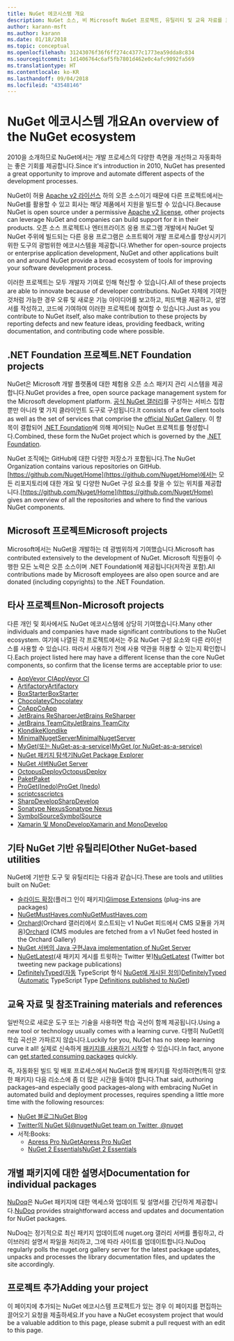 ```yaml
---
title: NuGet 에코시스템 개요
description: NuGet 소스, 비 Microsoft NuGet 프로젝트, 유틸리티 및 교육 자료를 포함하여 NuGet 에코시스템에 있는 포괄적인 리소스입니다.
author: karann-msft
ms.author: karann
ms.date: 01/18/2018
ms.topic: conceptual
ms.openlocfilehash: 31243076f36f6ff274c4377c1773ea59dda8c834
ms.sourcegitcommit: 1d1406764c6af5fb7801d462e0c4afc9092fa569
ms.translationtype: HT
ms.contentlocale: ko-KR
ms.lasthandoff: 09/04/2018
ms.locfileid: "43548146"
---
```

# <a name="an-overview-of-the-nuget-ecosystem"></a><span data-ttu-id="92b93-103">NuGet 에코시스템 개요</span><span class="sxs-lookup"><span data-stu-id="92b93-103">An overview of the NuGet ecosystem</span></span>

<span data-ttu-id="92b93-104">2010을 소개하므로 NuGet에서는 개발 프로세스의 다양한 측면을 개선하고 자동화하는 좋은 기회를 제공합니다.</span><span class="sxs-lookup"><span data-stu-id="92b93-104">Since it's introduction in 2010, NuGet has presented a great opportunity to improve and automate different aspects of the development processes.</span></span>

<span data-ttu-id="92b93-105">NuGet이 허용 [Apache v2 라이선스](http://choosealicense.com/licenses/apache/) 하의 오픈 소스이기 때문에 다른 프로젝트에서는 NuGet를 활용할 수 있고 회사는 해당 제품에서 지원을 빌드할 수 있습니다.</span><span class="sxs-lookup"><span data-stu-id="92b93-105">Because NuGet is open source under a permissive [Apache v2 license](http://choosealicense.com/licenses/apache/), other projects can leverage NuGet and companies can build support for it in their products.</span></span> <span data-ttu-id="92b93-106">오픈 소스 프로젝트나 엔터프라이즈 응용 프로그램 개발에서 NuGet 및 NuGet 주위에 빌드되는 다른 응용 프로그램은 소프트웨어 개발 프로세스를 향상시키기 위한 도구의 광범위한 에코시스템을 제공합니다.</span><span class="sxs-lookup"><span data-stu-id="92b93-106">Whether for open-source projects or enterprise application development, NuGet and other applications built on and around NuGet provide a broad ecosystem of tools for improving your software development process.</span></span>

<span data-ttu-id="92b93-107">이러한 프로젝트는 모두 개발자 기여로 인해 혁신할 수 있습니다.</span><span class="sxs-lookup"><span data-stu-id="92b93-107">All of these projects are able to innovate because of developer contributions.</span></span> <span data-ttu-id="92b93-108">NuGet 자체에 기여한 것처럼 가능한 경우 오류 및 새로운 기능 아이디어를 보고하고, 피드백을 제공하고, 설명서를 작성하고, 코드에 기여하여 이러한 프로젝트에 참여할 수 있습니다.</span><span class="sxs-lookup"><span data-stu-id="92b93-108">Just as you contribute to NuGet itself, also make contribution to these projects by reporting defects and new feature ideas, providing feedback, writing documentation, and contributing code where possible.</span></span>

## <a name="net-foundation-projects"></a><span data-ttu-id="92b93-109">.NET Foundation 프로젝트</span><span class="sxs-lookup"><span data-stu-id="92b93-109">.NET Foundation projects</span></span>

<span data-ttu-id="92b93-110">NuGet은 Microsoft 개발 플랫폼에 대한 체험용 오픈 소스 패키지 관리 시스템을 제공합니다.</span><span class="sxs-lookup"><span data-stu-id="92b93-110">NuGet provides a free, open source package management system for the Microsoft development platform.</span></span> <span data-ttu-id="92b93-111">[공식 NuGet 갤러리](http://www.nuget.org)를 구성하는 서비스 집합뿐만 아니라 몇 가지 클라이언트 도구로 구성됩니다.</span><span class="sxs-lookup"><span data-stu-id="92b93-111">It consists of a few client tools as well as the set of services that comprise the [official NuGet Gallery](http://www.nuget.org).</span></span> <span data-ttu-id="92b93-112">이 항목이 결합되어 [.NET Foundation](http://www.dotnetfoundation.org/)에 의해 제어되는 NuGet 프로젝트를 형성합니다.</span><span class="sxs-lookup"><span data-stu-id="92b93-112">Combined, these form the NuGet project which is governed by the [.NET Foundation](http://www.dotnetfoundation.org/).</span></span>

<span data-ttu-id="92b93-113">NuGet 조직에는 GitHub에 대한 다양한 저장소가 포함됩니다.</span><span class="sxs-lookup"><span data-stu-id="92b93-113">The NuGet Organization contains various repositories on GitHub.</span></span> <span data-ttu-id="92b93-114">[https://github.com/Nuget/Home](https://github.com/Nuget/Home)에서는 모든 리포지토리에 대한 개요 및 다양한 NuGet 구성 요소를 찾을 수 있는 위치를 제공합니다.</span><span class="sxs-lookup"><span data-stu-id="92b93-114">[https://github.com/Nuget/Home](https://github.com/Nuget/Home) gives an overview of all the repositories and where to find the various NuGet components.</span></span>

## <a name="microsoft-projects"></a><span data-ttu-id="92b93-115">Microsoft 프로젝트</span><span class="sxs-lookup"><span data-stu-id="92b93-115">Microsoft projects</span></span>

<span data-ttu-id="92b93-116">Microsoft에서는 NuGet을 개발하는 데 광범위하게 기여했습니다.</span><span class="sxs-lookup"><span data-stu-id="92b93-116">Microsoft has contributed extensively to the development of NuGet.</span></span> <span data-ttu-id="92b93-117">Microsoft 직원들이 수행한 모든 노력은 오픈 소스이며 .NET Foundation에 제공됩니다(저작권 포함).</span><span class="sxs-lookup"><span data-stu-id="92b93-117">All contributions made by Microsoft employees are also open source and are donated (including copyrights) to the .NET Foundation.</span></span>

## <a name="non-microsoft-projects"></a><span data-ttu-id="92b93-118">타사 프로젝트</span><span class="sxs-lookup"><span data-stu-id="92b93-118">Non-Microsoft projects</span></span>

<span data-ttu-id="92b93-119">다른 개인 및 회사에서도 NuGet 에코시스템에 상당히 기여했습니다.</span><span class="sxs-lookup"><span data-stu-id="92b93-119">Many other individuals and companies have made significant contributions to the NuGet ecosystem.</span></span> <span data-ttu-id="92b93-120">여기에 나열된 각 프로젝트에서는 주요 NuGet 구성 요소와 다른 라이선스를 사용할 수 있습니다. 따라서 사용하기 전에 사용 약관을 허용할 수 있는지 확인합니다.</span><span class="sxs-lookup"><span data-stu-id="92b93-120">Each project listed here may have a different license than the core NuGet components, so confirm that the license terms are acceptable prior to use:</span></span>

- [<span data-ttu-id="92b93-121">AppVeyor CI</span><span class="sxs-lookup"><span data-stu-id="92b93-121">AppVeyor CI</span></span>](https://www.appveyor.com/)
- [<span data-ttu-id="92b93-122">Artifactory</span><span class="sxs-lookup"><span data-stu-id="92b93-122">Artifactory</span></span>](https://www.jfrog.com/artifactory/)
- [<span data-ttu-id="92b93-123">BoxStarter</span><span class="sxs-lookup"><span data-stu-id="92b93-123">BoxStarter</span></span>](http://boxstarter.org/)
- [<span data-ttu-id="92b93-124">Chocolatey</span><span class="sxs-lookup"><span data-stu-id="92b93-124">Chocolatey</span></span>](https://chocolatey.org/)
- [<span data-ttu-id="92b93-125">CoApp</span><span class="sxs-lookup"><span data-stu-id="92b93-125">CoApp</span></span>](http://coapp.org/)
- [<span data-ttu-id="92b93-126">JetBrains ReSharper</span><span class="sxs-lookup"><span data-stu-id="92b93-126">JetBrains ReSharper</span></span>](https://resharper-plugins.jetbrains.com/)
- [<span data-ttu-id="92b93-127">JetBrains TeamCity</span><span class="sxs-lookup"><span data-stu-id="92b93-127">JetBrains TeamCity</span></span>](https://www.jetbrains.com/teamcity/)
- [<span data-ttu-id="92b93-128">Klondike</span><span class="sxs-lookup"><span data-stu-id="92b93-128">Klondike</span></span>](https://github.com/themotleyfool/Klondike)
- [<span data-ttu-id="92b93-129">MinimalNugetServer</span><span class="sxs-lookup"><span data-stu-id="92b93-129">MinimalNugetServer</span></span>](https://github.com/TanukiSharp/MinimalNugetServer)
- [<span data-ttu-id="92b93-130">MyGet(또는 NuGet-as-a-service)</span><span class="sxs-lookup"><span data-stu-id="92b93-130">MyGet (or NuGet-as-a-service)</span></span>](http://www.myget.org/)
- [<span data-ttu-id="92b93-131">NuGet 패키지 탐색기</span><span class="sxs-lookup"><span data-stu-id="92b93-131">NuGet Package Explorer</span></span>](https://github.com/NuGetPackageExplorer/NuGetPackageExplorer)
- [<span data-ttu-id="92b93-132">NuGet 서버</span><span class="sxs-lookup"><span data-stu-id="92b93-132">NuGet Server</span></span>](http://nugetserver.net/)
- [<span data-ttu-id="92b93-133">OctopusDeploy</span><span class="sxs-lookup"><span data-stu-id="92b93-133">OctopusDeploy</span></span>](https://octopus.com/)
- [<span data-ttu-id="92b93-134">Paket</span><span class="sxs-lookup"><span data-stu-id="92b93-134">Paket</span></span>](https://fsprojects.github.io/Paket/)
- [<span data-ttu-id="92b93-135">ProGet(Inedo)</span><span class="sxs-lookup"><span data-stu-id="92b93-135">ProGet (Inedo)</span></span>](http://inedo.com/proget)
- [<span data-ttu-id="92b93-136">scriptcs</span><span class="sxs-lookup"><span data-stu-id="92b93-136">scriptcs</span></span>](http://scriptcs.net/)
- [<span data-ttu-id="92b93-137">SharpDevelop</span><span class="sxs-lookup"><span data-stu-id="92b93-137">SharpDevelop</span></span>](http://community.sharpdevelop.net/blogs/mattward/archive/2011/01/23/NuGetSupportInSharpDevelop.aspx)
- [<span data-ttu-id="92b93-138">Sonatype Nexus</span><span class="sxs-lookup"><span data-stu-id="92b93-138">Sonatype Nexus</span></span>](http://www.sonatype.com/nexus-repository-sonatype)
- [<span data-ttu-id="92b93-139">SymbolSource</span><span class="sxs-lookup"><span data-stu-id="92b93-139">SymbolSource</span></span>](http://www.symbolsource.org/Public)
- [<span data-ttu-id="92b93-140">Xamarin 및 MonoDevelop</span><span class="sxs-lookup"><span data-stu-id="92b93-140">Xamarin and MonoDevelop</span></span>](https://github.com/mrward/monodevelop-nuget-addin)

## <a name="other-nuget-based-utilities"></a><span data-ttu-id="92b93-141">기타 NuGet 기반 유틸리티</span><span class="sxs-lookup"><span data-stu-id="92b93-141">Other NuGet-based utilities</span></span>

<span data-ttu-id="92b93-142">NuGet에 기반한 도구 및 유틸리티는 다음과 같습니다.</span><span class="sxs-lookup"><span data-stu-id="92b93-142">These are tools and utilities built on NuGet:</span></span>

- <span data-ttu-id="92b93-143">[슬라이드 확장](http://getglimpse.com/Packages)(플러그 인이 패키지)</span><span class="sxs-lookup"><span data-stu-id="92b93-143">[Glimpse Extensions](http://getglimpse.com/Packages) (plug-ins are packages)</span></span>
- [<span data-ttu-id="92b93-144">NuGetMustHaves.com</span><span class="sxs-lookup"><span data-stu-id="92b93-144">NuGetMustHaves.com</span></span>](http://nugetmusthaves.com/)
- <span data-ttu-id="92b93-145">[Orchard](http://www.orchardproject.net/)(Orchard 갤러리에서 호스트되는 v1 NuGet 피드에서 CMS 모듈을 가져옴)</span><span class="sxs-lookup"><span data-stu-id="92b93-145">[Orchard](http://www.orchardproject.net/) (CMS modules are fetched from a v1 NuGet feed hosted in the Orchard Gallery)</span></span>
- [<span data-ttu-id="92b93-146">NuGet 서버의 Java 구현</span><span class="sxs-lookup"><span data-stu-id="92b93-146">Java implementation of NuGet Server</span></span>](http://jonnyzzz.com/blog/2012/03/07/nuget-server-in-pure-java/)
- <span data-ttu-id="92b93-147">[NuGetLatest](https://twitter.com/NuGetLatest)(새 패키지 게시를 트윗하는 Twitter 봇)</span><span class="sxs-lookup"><span data-stu-id="92b93-147">[NuGetLatest](https://twitter.com/NuGetLatest) (Twitter bot tweeting new package publications)</span></span>
- <span data-ttu-id="92b93-148">[DefinitelyTyped](http://definitelytyped.org/)([자동](https://github.com/DefinitelyTyped/NugetAutomation/) TypeScript 형식 [NuGet에 게시된 정의](http://www.nuget.org/packages?q=DefinitelyTyped))</span><span class="sxs-lookup"><span data-stu-id="92b93-148">[DefinitelyTyped](http://definitelytyped.org/) ([Automatic](https://github.com/DefinitelyTyped/NugetAutomation/) TypeScript Type [Definitions published to NuGet](http://www.nuget.org/packages?q=DefinitelyTyped))</span></span>

## <a name="training-materials-and-references"></a><span data-ttu-id="92b93-149">교육 자료 및 참조</span><span class="sxs-lookup"><span data-stu-id="92b93-149">Training materials and references</span></span>

<span data-ttu-id="92b93-150">일반적으로 새로운 도구 또는 기술을 사용하면 학습 곡선이 함께 제공됩니다.</span><span class="sxs-lookup"><span data-stu-id="92b93-150">Using a new tool or technology usually comes with a learning curve.</span></span> <span data-ttu-id="92b93-151">다행히 NuGet의 학습 곡선은 가파르지 않습니다.</span><span class="sxs-lookup"><span data-stu-id="92b93-151">Luckily for you, NuGet has no steep learning curve it all!</span></span> <span data-ttu-id="92b93-152">실제로 신속하게 [패키지를 사용하기 시작](../quickstart/use-a-package.md)할 수 있습니다.</span><span class="sxs-lookup"><span data-stu-id="92b93-152">In fact, anyone can [get started consuming packages](../quickstart/use-a-package.md) quickly.</span></span>

<span data-ttu-id="92b93-153">즉, 자동화된 빌드 및 배포 프로세스에서 NuGet과 함께 패키지를 작성하려면(특히 양호한 패키지) 다음 리소스에 좀 더 많은 시간을 들여야 합니다.</span><span class="sxs-lookup"><span data-stu-id="92b93-153">That said, authoring packages–and especially good packages–along with  embracing NuGet in automated build and deployment processes, requires spending a little more time with the following resources:</span></span>

- [<span data-ttu-id="92b93-154">NuGet 블로그</span><span class="sxs-lookup"><span data-stu-id="92b93-154">NuGet Blog</span></span>](http://blog.nuget.org/)
- [<span data-ttu-id="92b93-155">Twitter의 NuGet 팀@nuget</span><span class="sxs-lookup"><span data-stu-id="92b93-155">NuGet team on Twitter, @nuget</span></span>](http://twitter.com/nuget)
- <span data-ttu-id="92b93-156">서적:</span><span class="sxs-lookup"><span data-stu-id="92b93-156">Books:</span></span>
  - [<span data-ttu-id="92b93-157">Apress Pro NuGet</span><span class="sxs-lookup"><span data-stu-id="92b93-157">Apress Pro NuGet</span></span>](http://bit.ly/ProNuGet)
  - [<span data-ttu-id="92b93-158">NuGet 2 Essentials</span><span class="sxs-lookup"><span data-stu-id="92b93-158">NuGet 2 Essentials</span></span>](http://www.amazon.com/NuGet-2-Essentials-Damir-Arh-ebook/dp/B00GTQD5M4)

## <a name="documentation-for-individual-packages"></a><span data-ttu-id="92b93-159">개별 패키지에 대한 설명서</span><span class="sxs-lookup"><span data-stu-id="92b93-159">Documentation for individual packages</span></span>

<span data-ttu-id="92b93-160">[NuDoq](http://nudoq.org)은 NuGet 패키지에 대한 액세스와 업데이트 및 설명서를 간단하게 제공합니다.</span><span class="sxs-lookup"><span data-stu-id="92b93-160">[NuDoq](http://nudoq.org) provides straightforward access and updates and documentation for NuGet packages.</span></span>

<span data-ttu-id="92b93-161">NuDoq는 정기적으로 최신 패키지 업데이트에 nuget.org 갤러리 서버를 폴링하고, 라이브러리 설명서 파일을 처리하고, 그에 따라 사이트를 업데이트합니다.</span><span class="sxs-lookup"><span data-stu-id="92b93-161">NuDoq regularly polls the nuget.org gallery server for the latest package updates, unpacks and processes the library documentation files, and updates the site accordingly.</span></span>

## <a name="adding-your-project"></a><span data-ttu-id="92b93-162">프로젝트 추가</span><span class="sxs-lookup"><span data-stu-id="92b93-162">Adding your project</span></span>

<span data-ttu-id="92b93-163">이 페이지에 추가되는 NuGet 에코시스템 프로젝트가 있는 경우 이 페이지를 편집하는 끌어오기 요청을 제출하세요.</span><span class="sxs-lookup"><span data-stu-id="92b93-163">If you have a NuGet ecosystem project that would be a valuable addition to this page, please  submit a pull request with an edit to this page.</span></span>
